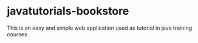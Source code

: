# javatutorials-bookstore
This is an easy and simple web application used as tutorial in java training courses
